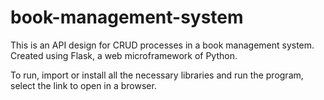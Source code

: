 # book-management-system

This is an API design for CRUD processes in a book management system. Created using Flask, a web microframework of Python.

To run, import or install all the necessary libraries and run the program, select the link to open in a browser.
